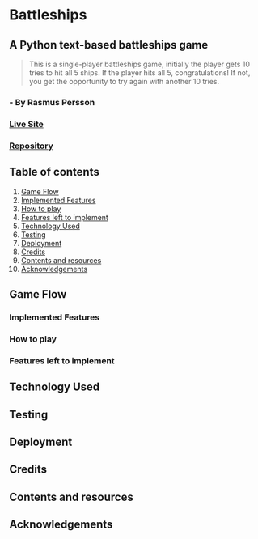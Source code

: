 # Battleships

## A Python text-based battleships game
> This is a single-player battleships game, initially the player gets 10 tries to hit all 5 ships.
> If the player hits all 5, congratulations!
> If not, you get the opportunity to try again with another 10 tries.

### - By Rasmus Persson

### [Live Site](https://my-battleship-game1.herokuapp.com/)

### [Repository](https://github.com/Mysanthropium/Battleships)

## Table of contents

1. [Game Flow](##Game-Flow)
2. [Implemented Features](###Implemented-Features)
3. [How to play](###How-to-play)
4. [Features left to implement](###Features-left-to-implement)
5. [Technology Used](##Technology-Used)
6. [Testing](##Testing)
7. [Deployment](##Deployment)
8. [Credits](##Credits)
9. [Contents and resources](##Contents-and-resources)
10. [Acknowledgements](##Acknowledgements)


## Game Flow

### Implemented Features

### How to play

### Features left to implement

## Technology Used

## Testing

## Deployment

## Credits

## Contents and resources

## Acknowledgements



